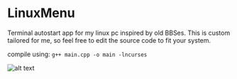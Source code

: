 # LinuxMenu
Terminal autostart app for my linux pc inspired by old BBSes. This is custom tailored for me, so feel free to edit the source code to fit your system.

compile using:
```g++ main.cpp -o main -lncurses```

![alt text](Preview.png)
